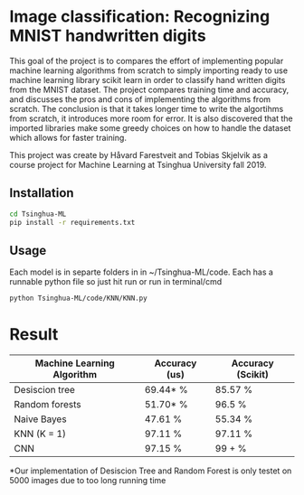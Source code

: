 # Image classification: Recognizing MNIST handwritten digits

This goal of the project is to compares the effort of implementing popular machine learning algorithms from scratch to simply importing ready to use machine learning library scikit learn in order to classify hand written digits from the MNIST dataset. The project compares training time and accuracy, and discusses the pros and cons of implementing the algorithms from scratch. The conclusion is that it takes longer time to write the algortihms from scratch, it introduces more room for error. It is also discovered that the imported libraries make some greedy choices on how to handle the dataset which allows for faster training.

This project was create by Håvard Farestveit and Tobias Skjelvik as a course project for Machine Learning at Tsinghua University fall 2019. 



## Installation 

```bash
cd Tsinghua-ML
pip install -r requirements.txt
```



## Usage

Each model is in separte folders in in ~/Tsinghua-ML/code. Each has a runnable python file so just hit run or run in terminal/cmd

```bash
python Tsinghua-ML/code/KNN/KNN.py
```



# Result

| Machine Learning Algorithm | Accuracy (us) | Accuracy (Scikit) |
| -------------------------- | ------------- | ----------------- |
| Desiscion tree             | 69.44* %      | 85.57 %           |
| Random forests             | 51.70* %      | 96.5 %            |
| Naive Bayes                | 47.61 %       | 55.34 %           |
| KNN (K = 1)                | 97.11 %       | 97.11 %           |
| CNN                        | 97.15 %       | 99 + %            |

*Our implementation of Desiscion Tree and Random Forest is only testet on 5000 images due to too long running time